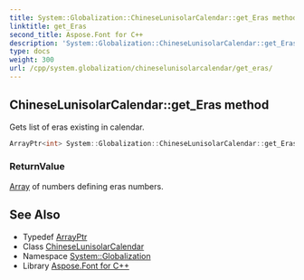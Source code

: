 ```yaml
---
title: System::Globalization::ChineseLunisolarCalendar::get_Eras method
linktitle: get_Eras
second_title: Aspose.Font for C++
description: 'System::Globalization::ChineseLunisolarCalendar::get_Eras method. Gets list of eras existing in calendar in C++.'
type: docs
weight: 300
url: /cpp/system.globalization/chineselunisolarcalendar/get_eras/
---
```

## ChineseLunisolarCalendar::get_Eras method


Gets list of eras existing in calendar.

```cpp
ArrayPtr<int> System::Globalization::ChineseLunisolarCalendar::get_Eras() const override
```


### ReturnValue

[Array](../../../system/array/) of numbers defining eras numbers.

## See Also

* Typedef [ArrayPtr](../../../system/arrayptr/)
* Class [ChineseLunisolarCalendar](../)
* Namespace [System::Globalization](../../)
* Library [Aspose.Font for C++](../../../)
